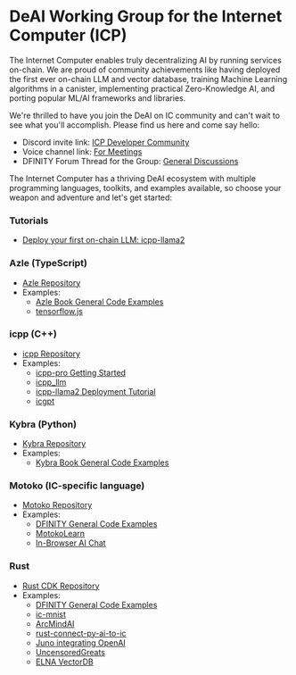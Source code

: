 # DeAI Working Group for the Internet Computer (ICP)

The Internet Computer enables truly decentralizing AI by running services on-chain. We are proud of community achievements like having deployed the first ever on-chain LLM and vector database, training Machine Learning algorithms in a canister, implementing practical Zero-Knowledge AI, and porting popular ML/AI frameworks and libraries.

We're thrilled to have you join the DeAI on IC community and can't wait to see what you'll accomplish. Please find us here and come say hello:

- Discord invite link: [ICP Developer Community](https://discord.gg/QnV6TNgV)
- Voice channel link: [For Meetings](https://discord.gg/YAtmpQ48)
- DFINITY Forum Thread for the Group: [General Discussions](https://forum.dfinity.org/t/technical-working-group-deai/24621)

The Internet Computer has a thriving DeAI ecosystem with multiple programming languages, toolkits, and examples available, so choose your weapon and adventure and let's get started:

### Tutorials
- [Deploy your first on-chain LLM: icpp-llama2](https://github.com/icppWorld/icpp_llm/blob/main/icpp_llama2/README.md)

### Azle (TypeScript)
- [Azle Repository](https://github.com/demergent-labs/azle)
- Examples:
  - [Azle Book General Code Examples](https://demergent-labs.github.io/azle/rest_based_examples.html)
  - [tensorflow.js](https://github.com/carlosarturoceron/decentAI)

### icpp (C++)
- [icpp Repository](https://github.com/icppWorld/icpp-pro)
- Examples:
  - [icpp-pro Getting Started](https://docs.icpp.world/getting-started.html)
  - [icpp_llm](https://github.com/icppWorld/icpp_llm)
  - [icpp-llama2 Deployment Tutorial](https://github.com/icppWorld/icpp_llm/blob/main/icpp_llama2/README.md)
  - [icgpt](https://github.com/icppWorld/icgpt)

### Kybra (Python)
- [Kybra Repository](https://github.com/demergent-labs/kybra)
- Examples:
  - [Kybra Book General Code Examples](https://demergent-labs.github.io/kybra/examples.html)

### Motoko (IC-specific language)
- [Motoko Repository](https://github.com/dfinity/motoko)
- Examples:
  - [DFINITY General Code Examples](https://github.com/dfinity/examples/tree/master/motoko)
  - [MotokoLearn](https://github.com/ildefons/motokolearn)
  - [In-Browser AI Chat](https://github.com/patnorris/DecentralizedAIonIC)

### Rust
- [Rust CDK Repository](https://github.com/dfinity/cdk-rs)
- Examples:
  - [DFINITY General Code Examples](https://github.com/dfinity/cdk-rs/tree/main/examples)
  - [ic-mnist](https://github.com/smallstepman/ic-mnist)
  - [ArcMindAI](https://github.com/arcmindai/arcmindai)
  - [rust-connect-py-ai-to-ic](https://github.com/modclub-app/rust-connect-py-ai-to-ic)
  - [Juno integrating OpenAI](https://github.com/peterpeterparker/juno-openai/tree/main)
  - [UncensoredGreats](https://github.com/UncensoredGreats/core)
  - [ELNA VectorDB](https://github.com/elna-ai/elna-vector-db)
